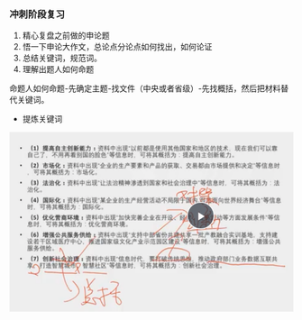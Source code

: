 ### 冲刺阶段复习

1. 精心复盘之前做的申论题
2. 悟一下申论大作文，总论点分论点如何找出，如何论证
3. 总结关键词，规范词。
4. 理解出题人如何命题

命题人如何命题-先确定主题-找文件（中央或者省级）-先找概括，然后把材料替代关键词。


- 提炼关键词

![111](../../../images1/347.png)
